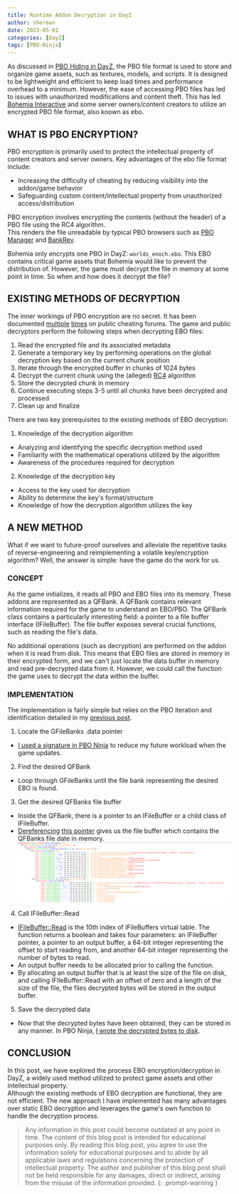 ```yaml
---
title: Runtime Addon Decryption in DayZ
author: sherman
date: 2023-05-01
categories: [DayZ]
tags: [PBO-Ninja]
---
```


As discussed in [PBO Hiding in DayZ](/posts/dz-pbo-hiding), the PBO file format is used to store and organize game assets, such as textures, models, and scripts. 
It is designed to be lightweight and efficient to keep load times and performance overhead to a minimum. However, the ease of accessing PBO files has led to issues with
unauthorized modifications and content theft. This has led [Bohemia Interactive](https://www.bohemia.net/) and some server owners/content creators to utilize an encrypted PBO file format, also known as ebo.

## WHAT IS PBO ENCRYPTION?
PBO encryption is primarily used to protect the intellectual property of content creators and server owners. Key advantages of the ebo file format include:
* Increasing the difficulty of cheating by reducing visibility into the addon/game behavior
* Safeguarding custom content/intellectual property from unauthorized access/distribution

PBO encryption involves encrypting the contents (without the header) of a PBO file using the RC4 algorithm.  
This renders the file unreadable by typical PBO browsers such as [PBO Manager](https://github.com/winseros/PBOman3) and [BankRev](https://community.bistudio.com/wiki/BankRev).

Bohemia only encrypts one PBO in DayZ: `worlds_enoch.ebo`. This EBO contains critical game assets that Bohemia would like to prevent the distribution of. 
However, the game must decrypt the file in memory at some point in time. So when and how does it decrypt the file?

## EXISTING METHODS OF DECRYPTION
The inner workings of PBO encryption are no secret. It has been documented [multiple](https://www.unknowncheats.me/forum/dayz-sa/516259-ebo-pbo.html) [times](https://www.unknowncheats.me/forum/arma-3-a/479428-ebo-decunter.html) on public cheating forums.
The game and public decryptors perform the following steps when decrypting EBO files:
1. Read the encrypted file and its associated metadata
2. Generate a temporary key by performing operations on the global decryption key based on the current chunk position
3. Iterate through the encrypted buffer in chunks of 1024 bytes
4. Decrypt the current chunk using the (alleged) [RC4](https://en.wikipedia.org/wiki/RC4) algorithm
5. Store the decrypted chunk in memory
6. Continue executing steps 3-5 until all chunks have been decrypted and processed
7. Clean up and finalize

There are two key prerequisites to the existing methods of EBO decryption:
1. Knowledge of the decryption algorithm
* Analyzing and identifying the specific decryption method used
* Familiarity with the mathematical operations utilized by the algorithm
* Awareness of the procedures required for decryption

2. Knowledge of the decryption key 
* Access to the key used for decryption
* Ability to determine the key's format/structure
* Knowledge of how the decryption algorithm utilizes the key

## A NEW METHOD
What if we want to future-proof ourselves and alleviate the repetitive tasks of reverse-engineering and reimplementing a volatile key/encryption algorithm?
Well, the answer is simple: have the game do the work for us.

### CONCEPT
As the game initializes, it reads all PBO and EBO files into its memory. These addons are represented as a QFBank. A QFBank contains relevant information required for the game to understand an EBO/PBO.
The QFBank class contains a particularly interesting field: a pointer to a file buffer interface (IFileBuffer). The file buffer exposes several crucial functions, such as reading
the file's data. 

No additional operations (such as decryption) are performed on the addon when it is read from disk. This means that EBO files are stored in memory in their encrypted form, and 
we can't just locate the data buffer in memory and read pre-decrypted data from it. However, we could call the function the game uses to decrypt the data within the buffer.

### IMPLEMENTATION
The implementation is fairly simple but relies on the PBO iteration and identification detailed in my [previous post](/posts/dz-pbo-hiding/#implementation).
1.  Locate the GFileBanks .data pointer
* [I used a signature in PBO Ninja](https://github.com/Sherman0236/PBO-Ninja/blob/main/PBO-Ninja/main.cpp#L13) to reduce my future workload when the game updates.
2.  Find the desired QFBank
* Loop through GFileBanks until the file bank representing the desired EBO is found.
3. Get the desired QFBanks file buffer
* Inside the QFBank, there is a pointer to an IFileBuffer or a child class of IFileBuffer.
* [Dereferencing](https://github.com/Sherman0236/PBO-Ninja/blob/main/PBO-Ninja/SDK/QFBank.cpp#L6) [this pointer](https://github.com/Sherman0236/PBO-Ninja/blob/main/PBO-Ninja/SDK/QFBank.hpp#L125) gives us the file buffer which contains the QFBanks file date in memory.
![File Buffer](/assets/img/posts/dz-ebo/file-buffer.png)
4. Call IFileBuffer::Read
* [IFileBuffer::Read](https://github.com/Sherman0236/PBO-Ninja/blob/main/PBO-Ninja/SDK/QFBank.hpp#L29) is the 10th index of IFileBuffers virtual table. The function returns a boolean and takes four parameters: an IFileBuffer pointer, a pointer to an output buffer, a 64-bit integer representing the offset to start reading from, and another 64-bit integer representing the number of bytes to read.
* An output buffer needs to be allocated prior to calling the function.
* By allocating an output buffer that is at least the size of the file on disk, and calling IFIleBuffer::Read with an offset of zero and a length of the size of the file, the files decrypted bytes will be stored in the output buffer.
5. Save the decrypted data
* Now that the decrypted bytes have been obtained, they can be stored in any manner. In PBO Ninja, [I wrote the decrypted bytes to disk](https://github.com/Sherman0236/PBO-Ninja/blob/main/PBO-Ninja/GUI.cpp#L90).

## CONCLUSION
In this post, we have explored the process EBO encryption/decryption in DayZ, a widely used method utilized to protect game assets and other intellectual property.  
Although the existing methods of EBO decryption are functional, they are not efficient. The new approach I have implemented has many advantages over static EBO decryption and leverages the game's own function to handle the decryption process. 

> Any information in this post could become outdated at any point in time. The content of this blog post is intended for educational purposes only. By reading this blog post, you agree to use the information solely for educational purposes and to abide by all applicable laws and regulations concerning the protection of intellectual property. The author and publisher of this blog post shall not be held responsible for any damages, direct or indirect, arising from the misuse of the information provided.
{: .prompt-warning }